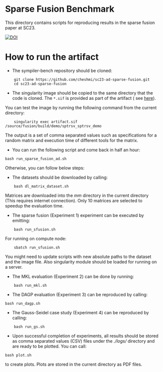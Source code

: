 # Sparse Fusion Benchmark
This directory contains scripts for reproducing results in 
the sparse fusion paper at SC23.



[![DOI](https://zenodo.org/badge/658530638.svg)](https://zenodo.org/badge/latestdoi/658530638)

  


# How to run the artifact
* The sympiler-bench repository should be cloned: 
```
	git clone https://github.com/cheshmi/sc23-ad-sparse-fusion.git
	cd sc23-ad-sparse-fusion
```

* The singularity image should be copied to the same directory that the code is cloned. The `*.sif` is provided as part of the artifact ( see [here](https://zenodo.org/record/8083006)). 

 
You can test the image by running the following command from the current directory:
```    
    singularity exec artifact.sif /source/fusion/build/demo/sptrsv_sptrsv_demo
```    
The output is a set of comma separated values such as specifications for a random matrix and execution time of different tools for the matrix.

* You can run the following script and come back in half an hour:
```
bash run_sparse_fusion_ad.sh
```


Otherwise, you can follow below steps:

* The datasets should be downloaded by calling:
```    
    bash dl_matrix_dataset.sh 
```    
Matrices are downloaded into the _mm_ directory in the current directory (This requires internet connection). Only 10 matrices are selected to speedup the evaluation time.

* The sparse fusion (Experiment 1) experiment can be executed by emitting:
```
	bash run_sfusion.sh
```
For running on compute node:
```
	sbatch run_sfusion.sh
```
You might need to update scripts with new absolute paths to the dataset and the image file. Also singularity module should be loaded for running on a server.


* The MKL evaluation (Experiment 2) can be done by running:
```
	bash run_mkl.sh
```    

* The DAGP evaluation (Experiment 3) can be reproduced by calling:
```
bash run_dagp.sh
``` 


* The Gauss-Seidel case study (Experiment 4) can be reproduced by calling:
```
	bash run_gs.sh
```
    
* Upon successful completion of experiments, all results should be stored as comma separated values (CSV) files under the _./logs/_ directory and are ready to be plotted. You can call:
```
bash plot.sh
```

 to create plots. Plots are stored in the current directory as PDF files.


